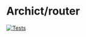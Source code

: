 # Archict/router

[![Tests](https://github.com/Archict/router/actions/workflows/tests.yml/badge.svg?branch=master)](https://github.com/Archict/brick-template/actions/workflows/tests.yml)
